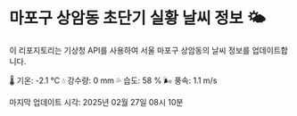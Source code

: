 
# 마포구 상암동 초단기 실황 날씨 정보 🌤️

이 리포지토리는 기상청 API를 사용하여 서울 마포구 상암동의 날씨 정보를 업데이트합니다. 

🌡️ 기온: -2.1 ℃
💧 강수량: 0 mm
💦 습도: 58 %
🌬️ 풍속: 1.1 m/s

마지막 업데이트 시각: 2025년 02월 27일 08시 10분    

